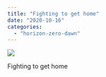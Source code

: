 ```yaml
---
title: "Fighting to get home"
date: "2020-10-16"
categories: 
  - "horizon-zero-dawn"
---
```


[![](images/Fighting-to-get-home-scaled-1.jpg)](http://davidpeach.co.uk/wp-content/uploads/2020/10/Fighting-to-get-home-scaled-1.jpg)

Fighting to get home
